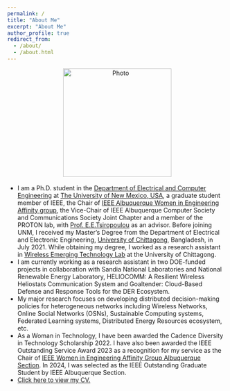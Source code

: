 ```yaml
---
permalink: /
title: "About Me"
excerpt: "About Me"
author_profile: true
redirect_from: 
  - /about/
  - /about.html
---
```

<p align="center"> &nbsp;<img src="https://geofragkos.github.io/files/unm-ece-logo.png" alt="Photo" style="width: 250px;"></p>

- I am a Ph.D. student in the <a href="http://www.ece.unm.edu" target="_blank">Department of Electrical and Computer Engineering</a> at <a href="http://www.unm.edu" target="_blank">The University of New Mexico, USA</a>, a graduate student member of IEEE, the Chair of <a href="https://r6.ieee.org/albuquerque-wie/" target="_blank">IEEE Albuquerque Women in Engineering Affinity group</a>, the Vice-Chair of IEEE Albuquerque Computer Society and Communications Society Joint Chapter and a member of the PROTON lab, with <a href="http://ece-research.unm.edu/tsiropoulou/index.html" target="_blank">Prof. E.E.Tsiropoulou</a> as an advisor. Before joining UNM, I received my Master’s Degree from the Department of Electrical and Electronic Engineering, <a href="https://cu.ac.bd" target="_blank">University of Chittagong</a>, Bangladesh, in July 2021. While obtaining my degree, I worked as a research assistant in <a href="https://sites.google.com/cu.ac.bd/wet-lab/overview" target="_blank">Wireless Emerging Technology Lab</a> at the University of Chittagong.
- I am currently working as a research assistant in two DOE-funded projects in collaboration with Sandia National Laboratories and National Renewable Energy Laboratory, HELIOCOMM: A Resilient Wireless Heliostats Communication System and Goaltender: Cloud-Based Defense and Response Tools for the DER Ecosystem.
- My major research focuses on developing distributed decision-making policies for heterogeneous networks including Wireless Networks, Online Social Networks (OSNs), Sustainable Computing systems, Federated Learning systems, Distributed Energy Resources ecosystem, etc. 
- As a Woman in Technology, I have been awarded the Cadence Diversity in Technology Scholarship 2022. I have also been awarded the IEEE Outstanding Service Award 2023 as a recognition for my service as the Chair of <a href="https://r6.ieee.org/albuquerque-wie/" target="_blank">IEEE Women in Engineering Affinity Group Albuquerque Section</a>. In 2024, I was selected as the IEEE Outstanding Graduate Student by IEEE Albuquerque Section.
- <a href="https://aisharahman.github.io/files/cv_abrahman.pdf" target="_blank" > Click here to view my CV.</a>
